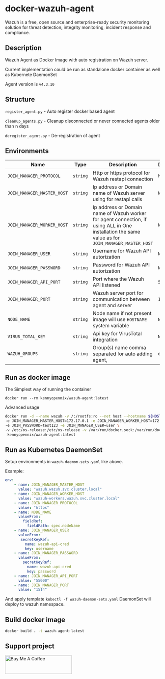 
# docker-wazuh-agent

Wazuh is a free, open source and enterprise-ready security monitoring
solution for threat detection, integrity monitoring, incident response and compliance.

## Description

Wazuh Agent as Docker Image with auto registration on Wazuh server.

Current implementation could be run as standalone docker container as well as Kubernete DaemonSet

 Agent version is `v4.3.10`



## Structure

`register_agent.py` - Auto register docker based agent

`cleanup_agents.py` - Cleanup disconnected or never connected agents older than n days

`deregister_agent.py` -  De-registration of agent

## Environments

| Name                       | Type     | Description                                                  | Default   | Required |
| -------------------------- | -------- | ------------------------------------------------------------ | --------- | -------- |
| `JOIN_MANAGER_PROTOCOL`    | `string` | Http or https protocol for Wazuh restapi connection          | `https`   | `Yes`    |
| `JOIN_MANAGER_MASTER_HOST` | `string` | Ip address or Domain name of Wazuh server using for restapi calls | `None`    | `Yes`    |
| `JOIN_MANAGER_WORKER_HOST` | `string` | Ip address or Domain name of Wazuh worker for agent connection, if using ALL in One installation the same value as for `JOIN_MANAGER_MASTER_HOST` | `None`    | `Yes`    |
| `JOIN_MANAGER_USER`        | `string` | Username for Wazuh API autorization                          | `None`    | `Yes`    |
| `JOIN_MANAGER_PASSWORD`    | `string` | Password for Wazuh API autorization                          | `None`    | `Yes`    |
| `JOIN_MANAGER_API_PORT`    | `string` | Port where the Wazuh API listened                            | `55000`   | `Yes`    |
| `JOIN_MANAGER_PORT`        | `string` | Wazuh server port for communication between agent and server | `1514`    | `Yes`    |
| `NODE_NAME`                | `string` | Node name if not present image will use `HOSTNAME` system variable | `None`    | `No`     |
| `VIRUS_TOTAL_KEY`          | `string` | Api key for VirusTotal integration                           | `None`    | `No`     |
| `WAZUH_GROUPS`             | `string` | Group(s) name comma separated for auto adding agent,         | `default` | `No`     |

## Run as docker image

The Simplest way of running the container

```shell
docker run --rm kennyopennix/wazuh-agent:latest
```

Advanced usage

```bash
docker run -d --name wazuh -v /:/rootfs:ro --net host --hostname ${HOSTNAME} \
-e JOIN_MANAGER_MASTER_HOST=172.17.0.1 -e JOIN_MANAGER_WORKER_HOST=172.17.0.1 \
-e JOIN_PASSWORD=test123 -e JOIN_MANAGER_USER=user \
-v /etc/os-release:/etc/os-release -v /var/run/docker.sock:/var/run/docker.sock \
 kennyopennix/wazuh-agent:latest

```

## Run as Kubernetes DaemonSet

Setup environments in `wazuh-daemon-sets.yaml` like above.

Example:

```yaml
env:
    - name: JOIN_MANAGER_MASTER_HOST
      value: "wazuh.wazuh.svc.cluster.local"
    - name: JOIN_MANAGER_WORKER_HOST
      value: "wazuh-workers.wazuh.svc.cluster.local"
    - name: JOIN_MANAGER_PROTOCOL
      value: "https"
    - name: NODE_NAME
      valueFrom:
        fieldRef:
          fieldPath: spec.nodeName
    - name: JOIN_MANAGER_USER
      valueFrom:
       secretKeyRef:
         name: wazuh-api-cred
         key: username
    - name: JOIN_MANAGER_PASSWORD
      valueFrom:
        secretKeyRef:
          name: wazuh-api-cred
          key: password
    - name: JOIN_MANAGER_API_PORT
      value: "55000"
    - name: JOIN_MANAGER_PORT
      value: "1514"

```

And apply template ```kubectl -f wazuh-daemon-sets.yaml```
DaemonSet will deploy to wazuh namespace.

## Build docker image

```bash
docker build . -t wazuh-agent:latest
```
## Support project

<a href="https://www.buymeacoffee.com/pyToshka" target="_blank"><img src="https://cdn.buymeacoffee.com/buttons/v2/default-yellow.png" alt="Buy Me A Coffee" style="height: 60px !important;width: 217px !important;" ></a>

